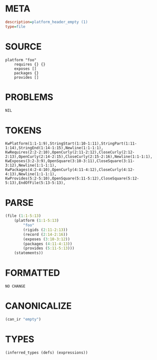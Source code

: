 # META
~~~ini
description=platform_header_empty (1)
type=file
~~~
# SOURCE
~~~roc
platform "foo"
	requires {} {}
	exposes []
	packages {}
	provides []
~~~
# PROBLEMS
~~~txt
NIL
~~~
# TOKENS
~~~zig
KwPlatform(1:1-1:9),StringStart(1:10-1:11),StringPart(1:11-1:14),StringEnd(1:14-1:15),Newline(1:1-1:1),
KwRequires(2:2-2:10),OpenCurly(2:11-2:12),CloseCurly(2:12-2:13),OpenCurly(2:14-2:15),CloseCurly(2:15-2:16),Newline(1:1-1:1),
KwExposes(3:2-3:9),OpenSquare(3:10-3:11),CloseSquare(3:11-3:12),Newline(1:1-1:1),
KwPackages(4:2-4:10),OpenCurly(4:11-4:12),CloseCurly(4:12-4:13),Newline(1:1-1:1),
KwProvides(5:2-5:10),OpenSquare(5:11-5:12),CloseSquare(5:12-5:13),EndOfFile(5:13-5:13),
~~~
# PARSE
~~~clojure
(file (1:1-5:13)
	(platform (1:1-5:13)
		"foo"
		(rigids (2:11-2:13))
		(record (2:14-2:16))
		(exposes (3:10-3:12))
		(packages (4:11-4:13))
		(provides (5:11-5:13)))
	(statements))
~~~
# FORMATTED
~~~roc
NO CHANGE
~~~
# CANONICALIZE
~~~clojure
(can_ir "empty")
~~~
# TYPES
~~~clojure
(inferred_types (defs) (expressions))
~~~